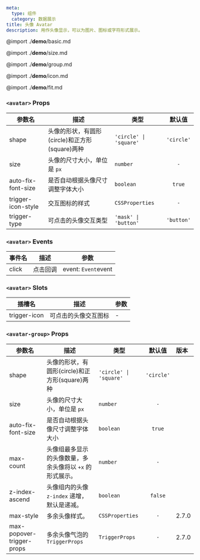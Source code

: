 ```yaml
meta:
  type: 组件
  category: 数据展示
title: 头像 Avatar
description: 用作头像显示，可以为图片、图标或字符形式展示。
```

@import ./__demo__/basic.md

@import ./__demo__/size.md

@import ./__demo__/group.md

@import ./__demo__/icon.md

@import ./__demo__/fit.md


### `<avatar>` Props

|参数名|描述|类型|默认值|
|---|---|---|:---:|
|shape|头像的形状，有圆形(circle)和正方形(square)两种|`'circle' \| 'square'`|`'circle'`|
|size|头像的尺寸大小，单位是 `px`|`number`|`-`|
|auto-fix-font-size|是否自动根据头像尺寸调整字体大小|`boolean`|`true`|
|trigger-icon-style|交互图标的样式|`CSSProperties`|`-`|
|trigger-type|可点击的头像交互类型|`'mask' \| 'button'`|`'button'`|
### `<avatar>` Events

|事件名|描述|参数|
|---|---|---|
|click|点击回调|event: `Event`event|
### `<avatar>` Slots

|插槽名|描述|参数|
|---|:---:|---|
|trigger-icon|可点击的头像交互图标|-|




### `<avatar-group>` Props

|参数名|描述|类型|默认值|版本|
|---|---|---|:---:|:---|
|shape|头像的形状，有圆形(circle)和正方形(square)两种|`'circle' \| 'square'`|`'circle'`||
|size|头像的尺寸大小，单位是 `px`|`number`|`-`||
|auto-fix-font-size|是否自动根据头像尺寸调整字体大小|`boolean`|`true`||
|max-count|头像组最多显示的头像数量，多余头像将以 `+x` 的形式展示。|`number`|`-`||
|z-index-ascend|头像组内的头像 `z-index` 递增，默认是递减。|`boolean`|`false`||
|max-style|多余头像样式。|`CSSProperties`|`-`|2.7.0|
|max-popover-trigger-props|多余头像气泡的 `TriggerProps`|`TriggerProps`|`-`|2.7.0|


